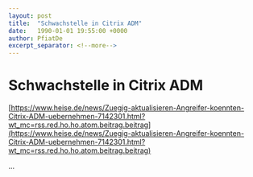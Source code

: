 ```yaml
---
layout: post
title:  "Schwachstelle in Citrix ADM"
date:   1990-01-01 19:55:00 +0000
author: PfiatDe
excerpt_separator: <!--more-->
---
```


# Schwachstelle in Citrix ADM
[https://www.heise.de/news/Zuegig-aktualisieren-Angreifer-koennten-Citrix-ADM-uebernehmen-7142301.html?wt_mc=rss.red.ho.ho.atom.beitrag.beitrag](https://www.heise.de/news/Zuegig-aktualisieren-Angreifer-koennten-Citrix-ADM-uebernehmen-7142301.html?wt_mc=rss.red.ho.ho.atom.beitrag.beitrag)

...
<!--more-->
